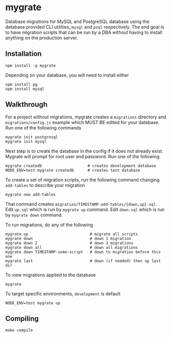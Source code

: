 # mygrate

Database migrations for MySQL and PostgreSQL database using the database
provided CLI utilities, `mysql` and `psql` respectively. The end goal is
to have migration scripts that can be run by a DBA without having to install
anything on the production server.

## Installation

    npm install -g mygrate

Depending on your database, you will need to install either

    npm install pg
    npm install mysql

## Walkthrough

For a project without migrations, mygrate creates a `migrations`
directory and `migrations/config.js` example which MUST BE edited for your
database. Run one of the following commands

    mygrate init postgresql
    mygrate init mysql

Next step is to create the database in the config if it does not
already exist. Mygrate will prompt for root user and password. Run
one of the following

    mygrate createdb                    # creates development database
    NODE_ENV=test mygrate createdb      # creates test database

To create a set of migration scripts, run the following command changing `add-tables`
to describe your migration

    mygrate new add-tables

That command creates `migration/TIMESTAMP-add-tables/{down,up}.sql`. Edit
`up.sql` which is run by `mygrate up` command. Edit `down.sql` which
is run by `mygrate down` command.

To run migrations, do any of the following

    mygrate up                           # migrate all scripts
    mygrate down                         # down 1 migration
    mygrate down 2                       # down 2 migrations
    mygrate down all                     # down all migrations
    mygrate down TIMESTAMP-some-script   # down to migration before this one
    mygrate last                         # down (if needed) then up last dir

To view migrations applied to the database

    mygrate

To target specific environments, `development` is default

    NODE_ENV=test mygrate up

## Compiling

    make compile
